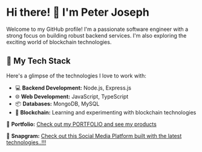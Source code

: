 # Hi there! 👋 I'm Peter Joseph

Welcome to my GitHub profile! I'm a passionate software engineer with a strong focus on building robust backend services. I'm also exploring the exciting world of blockchain technologies.

## 🚀 My Tech Stack

Here's a glimpse of the technologies I love to work with:

- 💻 **Backend Development:** Node.js, Express.js
- 🌐 **Web Development:** JavaScript, TypeScript
- 📦 **Databases:** MongoDB, MySQL
- 🌟 **Blockchain:** Learning and experimenting with blockchain technologies

🔗 **Portfolio:** [Check out my PORTFOLIO and see my products](https://joseph-neon.vercel.app/)

🔗 **Snapgram:** [Check out this Social Media Platform built with the latest technologies..!!!](https://snapgram-21pj.onrender.com)

